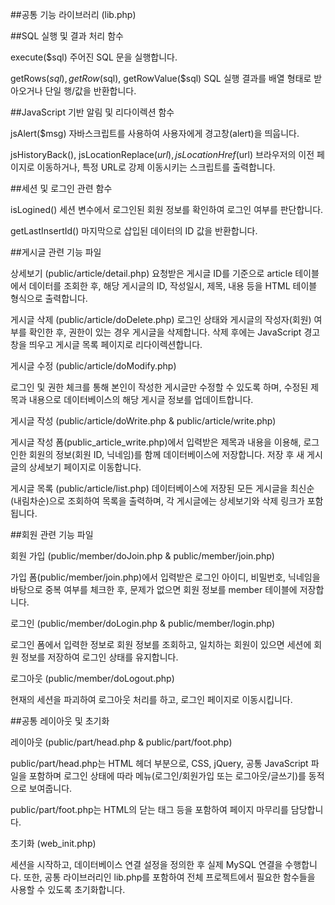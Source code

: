 ##공통 기능 라이브러리 (lib.php)

##SQL 실행 및 결과 처리 함수

execute($sql)
주어진 SQL 문을 실행합니다.

getRows($sql), getRow($sql), getRowValue($sql)
SQL 실행 결과를 배열 형태로 받아오거나 단일 행/값을 반환합니다.


##JavaScript 기반 알림 및 리다이렉션 함수

jsAlert($msg)
자바스크립트를 사용하여 사용자에게 경고창(alert)을 띄웁니다.

jsHistoryBack(), jsLocationReplace($url), jsLocationHref($url)
브라우저의 이전 페이지로 이동하거나, 특정 URL로 강제 이동시키는 스크립트를 출력합니다.


##세션 및 로그인 관련 함수

isLogined()
세션 변수에서 로그인된 회원 정보를 확인하여 로그인 여부를 판단합니다.

getLastInsertId()
마지막으로 삽입된 데이터의 ID 값을 반환합니다.


##게시글 관련 기능 파일

상세보기 (public/article/detail.php)
요청받은 게시글 ID를 기준으로 article 테이블에서 데이터를 조회한 후, 
해당 게시글의 ID, 작성일시, 제목, 내용 등을 HTML 테이블 형식으로 출력합니다.

게시글 삭제 (public/article/doDelete.php)
로그인 상태와 게시글의 작성자(회원) 여부를 확인한 후, 
권한이 있는 경우 게시글을 삭제합니다. 삭제 후에는 JavaScript 경고창을 띄우고 
게시글 목록 페이지로 리다이렉션합니다.

게시글 수정 (public/article/doModify.php)

로그인 및 권한 체크를 통해 본인이 작성한 게시글만 수정할 수 있도록 하며, 
수정된 제목과 내용으로 데이터베이스의 해당 게시글 정보를 업데이트합니다.

게시글 작성 (public/article/doWrite.php & public/article/write.php)

게시글 작성 폼(public_article_write.php)에서 입력받은 제목과 내용을 이용해, 
로그인한 회원의 정보(회원 ID, 닉네임)를 함께 데이터베이스에 저장합니다. 
저장 후 새 게시글의 상세보기 페이지로 이동합니다.

게시글 목록 (public/article/list.php)
데이터베이스에 저장된 모든 게시글을 최신순(내림차순)으로 조회하여 목록을 출력하며, 
각 게시글에는 상세보기와 삭제 링크가 포함됩니다.


##회원 관련 기능 파일


회원 가입 (public/member/doJoin.php & public/member/join.php)

가입 폼(public/member/join.php)에서 입력받은 로그인 아이디, 비밀번호, 닉네임을 바탕으로 
중복 여부를 체크한 후, 문제가 없으면 회원 정보를 member 테이블에 저장합니다.


로그인 (public/member/doLogin.php & public/member/login.php)

로그인 폼에서 입력한 정보로 회원 정보를 조회하고, 
일치하는 회원이 있으면 세션에 회원 정보를 저장하여 로그인 상태를 유지합니다.


로그아웃 (public/member/doLogout.php)

현재의 세션을 파괴하여 로그아웃 처리를 하고, 로그인 페이지로 이동시킵니다.


##공통 레이아웃 및 초기화


레이아웃 (public/part/head.php & public/part/foot.php)

public/part/head.php는 HTML 헤더 부분으로, 
CSS, jQuery, 공통 JavaScript 파일을 포함하며 
로그인 상태에 따라 메뉴(로그인/회원가입 또는 로그아웃/글쓰기)를 동적으로 보여줍니다.

public/part/foot.php는 
HTML의 닫는 태그 등을 포함하여 페이지 마무리를 담당합니다.

초기화 (web_init.php)

세션을 시작하고, 데이터베이스 연결 설정을 정의한 후 실제 MySQL 연결을 수행합니다. 
또한, 공통 라이브러리인 lib.php를 포함하여 전체 프로젝트에서 필요한 함수들을 사용할 수 있도록 초기화합니다.
